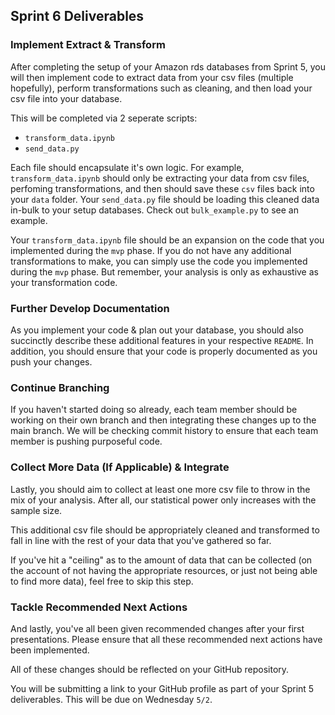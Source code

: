 ## Sprint 6 Deliverables

### Implement Extract & Transform

After completing the setup of your Amazon rds databases from Sprint 5, you will then implement code to extract data from your csv files (multiple hopefully), perform transformations such as cleaning, and then load your csv file into your database.

This will be completed via 2 seperate scripts:

* `transform_data.ipynb`
* `send_data.py`

Each file should encapsulate it's own logic. For example, `transform_data.ipynb` should only be extracting your data from csv files, perfoming transformations, and then should save these `csv` files back into your `data` folder. Your `send_data.py` file should be loading this cleaned data in-bulk to your setup databases. Check out `bulk_example.py` to see an example.

Your `transform_data.ipynb` file should be an expansion on the code that you implemented during the `mvp` phase. If you do not have any additional transformations to make, you can simply use the code you implemented during the `mvp` phase. But remember, your analysis is only as exhaustive as your transformation code.  

### Further Develop Documentation

As you implement your code & plan out your database, you should also succinctly describe these additional features in your respective `README`. In addition, you should ensure that your code is properly documented as you push your changes.

### Continue Branching

If you haven't started doing so already, each team member should be working on their own branch and then integrating these changes up to the main branch. We will be checking commit history to ensure that each team member is pushing purposeful code.

### Collect More Data (If Applicable) & Integrate

Lastly, you should aim to collect at least one more csv file to throw in the mix of your analysis. After all, our statistical power only increases with the sample size.

This additional csv file should be appropriately cleaned and transformed to fall in line with the rest of your data that you've gathered so far. 

If you've hit a "ceiling" as to the amount of data that can be collected (on the account of not having the appropriate resources, or just not being able to find more data), feel free to skip this step.

### Tackle Recommended Next Actions

And lastly, you've all been given recommended changes after your first presentations. Please ensure that all these recommended next actions have been implemented.

All of these changes should be reflected on your GitHub repository. 

You will be submitting a link to your GitHub profile as part of your Sprint 5 deliverables. This will be due on Wednesday `5/2`.